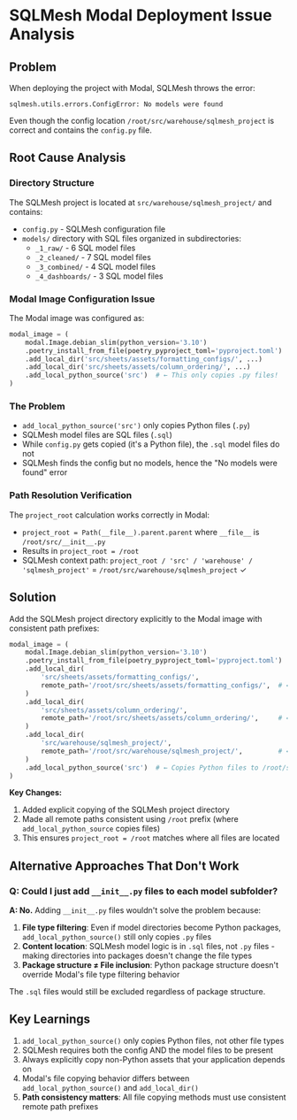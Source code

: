 # SQLMesh Modal Deployment Issue Analysis

## Problem
When deploying the project with Modal, SQLMesh throws the error:
```
sqlmesh.utils.errors.ConfigError: No models were found
```

Even though the config location `/root/src/warehouse/sqlmesh_project` is correct and contains the `config.py` file.

## Root Cause Analysis

### Directory Structure
The SQLMesh project is located at `src/warehouse/sqlmesh_project/` and contains:
- `config.py` - SQLMesh configuration file
- `models/` directory with SQL files organized in subdirectories:
  - `_1_raw/` - 6 SQL model files
  - `_2_cleaned/` - 7 SQL model files  
  - `_3_combined/` - 4 SQL model files
  - `_4_dashboards/` - 3 SQL model files

### Modal Image Configuration Issue
The Modal image was configured as:
```python
modal_image = (
    modal.Image.debian_slim(python_version='3.10')
    .poetry_install_from_file(poetry_pyproject_toml='pyproject.toml')
    .add_local_dir('src/sheets/assets/formatting_configs/', ...)
    .add_local_dir('src/sheets/assets/column_ordering/', ...)
    .add_local_python_source('src')  # ← This only copies .py files!
)
```

### The Problem
- `add_local_python_source('src')` only copies Python files (`.py`)
- SQLMesh model files are SQL files (`.sql`) 
- While `config.py` gets copied (it's a Python file), the `.sql` model files do not
- SQLMesh finds the config but no models, hence the "No models were found" error

### Path Resolution Verification
The `project_root` calculation works correctly in Modal:
- `project_root = Path(__file__).parent.parent` where `__file__` is `/root/src/__init__.py`
- Results in `project_root = /root`
- SQLMesh context path: `project_root / 'src' / 'warehouse' / 'sqlmesh_project'` = `/root/src/warehouse/sqlmesh_project` ✓

## Solution
Add the SQLMesh project directory explicitly to the Modal image with consistent path prefixes:

```python
modal_image = (
    modal.Image.debian_slim(python_version='3.10')
    .poetry_install_from_file(poetry_pyproject_toml='pyproject.toml')
    .add_local_dir(
        'src/sheets/assets/formatting_configs/',
        remote_path='/root/src/sheets/assets/formatting_configs/',  # ← Changed from /app to /root
    )
    .add_local_dir(
        'src/sheets/assets/column_ordering/',
        remote_path='/root/src/sheets/assets/column_ordering/',     # ← Changed from /app to /root
    )
    .add_local_dir(
        'src/warehouse/sqlmesh_project/',
        remote_path='/root/src/warehouse/sqlmesh_project/',         # ← Added this line with /root prefix
    )
    .add_local_python_source('src')  # ← Copies Python files to /root/src/
)
```

**Key Changes:**
1. Added explicit copying of the SQLMesh project directory  
2. Made all remote paths consistent using `/root` prefix (where `add_local_python_source` copies files)
3. This ensures `project_root = /root` matches where all files are located

## Alternative Approaches That Don't Work

### Q: Could I just add `__init__.py` files to each model subfolder?
**A: No.** Adding `__init__.py` files wouldn't solve the problem because:

1. **File type filtering**: Even if model directories become Python packages, `add_local_python_source()` still only copies `.py` files
2. **Content location**: SQLMesh model logic is in `.sql` files, not `.py` files - making directories into packages doesn't change the file types
3. **Package structure ≠ File inclusion**: Python package structure doesn't override Modal's file type filtering behavior

The `.sql` files would still be excluded regardless of package structure.

## Key Learnings
1. `add_local_python_source()` only copies Python files, not other file types
2. SQLMesh requires both the config AND the model files to be present  
3. Always explicitly copy non-Python assets that your application depends on
4. Modal's file copying behavior differs between `add_local_python_source()` and `add_local_dir()`
5. **Path consistency matters**: All file copying methods must use consistent remote path prefixes